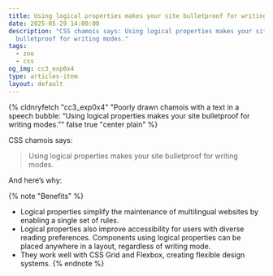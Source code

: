 ```yaml
---
title: Using logical properties makes your site bulletproof for writing modes
date: 2025-05-29 14:00:00
description: "CSS chamois says: Using logical properties makes your site
  bulletproof for writing modes."
tags:
  - zoo
  - css
og_img: cc3_exp0x4
type: articles-item
layout: default
---
```

{% cldnryfetch "cc3_exp0x4" "Poorly drawn chamois with a text in a speech bubble: “Using logical properties makes your site bulletproof for writing modes.”" false true "center plain" %}

CSS chamois says:

> Using logical properties makes your site bulletproof for writing modes.

And here’s why:

{% note "Benefits" %}
- Logical properties simplify the maintenance of multilingual websites by enabling a single set of rules.
- Logical properties also improve accessibility for users with diverse reading preferences.
  Components using logical properties can be placed anywhere in a layout, regardless of writing mode.
- They work well with CSS Grid and Flexbox, creating flexible design systems.
{% endnote %}
